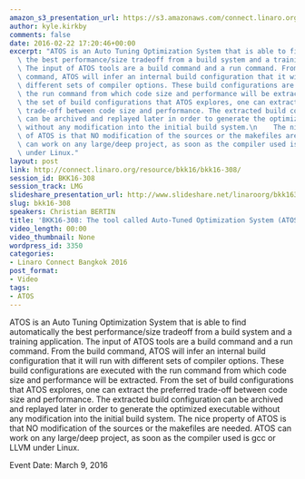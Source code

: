 ```yaml
---
amazon_s3_presentation_url: https://s3.amazonaws.com/connect.linaro.org/bkk16/Presentations/Wednesday/BKK16-308.pdf
author: kyle.kirkby
comments: false
date: 2016-02-22 17:20:46+00:00
excerpt: "ATOS is an Auto Tuning Optimization System that is able to find automatically\
  \ the best performance/size tradeoff from a build system and a training application.\
  \ The input of ATOS tools are a build command and a run command. From the build\
  \ command, ATOS will infer an internal build configuration that it will run with\
  \ different sets of compiler options. These build configurations are executed with\
  \ the run command from which code size and performance will be extracted.\n   From\
  \ the set of build configurations that ATOS explores, one can extract the preferred\
  \ trade-off between code size and performance. The extracted build configuration\
  \ can be archived and replayed later in order to generate the optimized executable\
  \ without any modification into the initial build system.\n    The nice property\
  \ of ATOS is that NO modification of the sources or the makefiles are needed. ATOS\
  \ can work on any large/deep project, as soon as the compiler used is gcc or LLVM\
  \ under Linux."
layout: post
link: http://connect.linaro.org/resource/bkk16/bkk16-308/
session_id: BKK16-308
session_track: LMG
slideshare_presentation_url: http://www.slideshare.net/linaroorg/bkk16308-the-tool-called-autotuned-optimization-system-atos
slug: bkk16-308
speakers: Christian BERTIN
title: 'BKK16-308: The tool called Auto-Tuned Optimization System (ATOS)'
video_length: 00:00
video_thumbnail: None
wordpress_id: 3350
categories:
- Linaro Connect Bangkok 2016
post_format:
- Video
tags:
- ATOS
---
```


ATOS is an Auto Tuning Optimization System that is able to find automatically the best performance/size tradeoff from a build system and a training application. The input of ATOS tools are a build command and a run command. From the build command, ATOS will infer an internal build configuration that it will run with different sets of compiler options. These build configurations are executed with the run command from which code size and performance will be extracted.    From the set of build configurations that ATOS explores, one can extract the preferred trade-off between code size and performance. The extracted build configuration can be archived and replayed later in order to generate the optimized executable without any modification into the initial build system.     The nice property of ATOS is that NO modification of the sources or the makefiles are needed. ATOS can work on any large/deep project, as soon as the compiler used is gcc or LLVM under Linux.

Event Date: March 9, 2016
